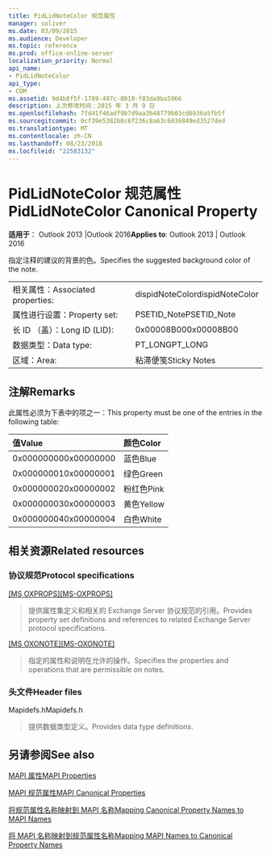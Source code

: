 ```yaml
---
title: PidLidNoteColor 规范属性
manager: soliver
ms.date: 03/09/2015
ms.audience: Developer
ms.topic: reference
ms.prod: office-online-server
localization_priority: Normal
api_name:
- PidLidNoteColor
api_type:
- COM
ms.assetid: 9d4b8f5f-1789-497c-8010-f83da9ba5966
description: 上次修改时间：2015 年 3 月 9 日
ms.openlocfilehash: 7fd41f46adf9b7d9aa3b48779b03cd6936a5fb5f
ms.sourcegitcommit: 0cf39e5382b8c6f236c8a63c6036849ed3527ded
ms.translationtype: MT
ms.contentlocale: zh-CN
ms.lasthandoff: 08/23/2018
ms.locfileid: "22583132"
---
```

# <a name="pidlidnotecolor-canonical-property"></a><span data-ttu-id="50e0e-103">PidLidNoteColor 规范属性</span><span class="sxs-lookup"><span data-stu-id="50e0e-103">PidLidNoteColor Canonical Property</span></span>

  
  
<span data-ttu-id="50e0e-104">**适用于**： Outlook 2013 |Outlook 2016</span><span class="sxs-lookup"><span data-stu-id="50e0e-104">**Applies to**: Outlook 2013 | Outlook 2016</span></span> 
  
<span data-ttu-id="50e0e-105">指定注释的建议的背景的色。</span><span class="sxs-lookup"><span data-stu-id="50e0e-105">Specifies the suggested background color of the note.</span></span> 
  
|||
|:-----|:-----|
|<span data-ttu-id="50e0e-106">相关属性：</span><span class="sxs-lookup"><span data-stu-id="50e0e-106">Associated properties:</span></span>  <br/> |<span data-ttu-id="50e0e-107">dispidNoteColor</span><span class="sxs-lookup"><span data-stu-id="50e0e-107">dispidNoteColor</span></span>  <br/> |
|<span data-ttu-id="50e0e-108">属性进行设置：</span><span class="sxs-lookup"><span data-stu-id="50e0e-108">Property set:</span></span>  <br/> |<span data-ttu-id="50e0e-109">PSETID_Note</span><span class="sxs-lookup"><span data-stu-id="50e0e-109">PSETID_Note</span></span>  <br/> |
|<span data-ttu-id="50e0e-110">长 ID （盖）：</span><span class="sxs-lookup"><span data-stu-id="50e0e-110">Long ID (LID):</span></span>  <br/> |<span data-ttu-id="50e0e-111">0x00008B00</span><span class="sxs-lookup"><span data-stu-id="50e0e-111">0x00008B00</span></span>  <br/> |
|<span data-ttu-id="50e0e-112">数据类型：</span><span class="sxs-lookup"><span data-stu-id="50e0e-112">Data type:</span></span>  <br/> |<span data-ttu-id="50e0e-113">PT_LONG</span><span class="sxs-lookup"><span data-stu-id="50e0e-113">PT_LONG</span></span>  <br/> |
|<span data-ttu-id="50e0e-114">区域：</span><span class="sxs-lookup"><span data-stu-id="50e0e-114">Area:</span></span>  <br/> |<span data-ttu-id="50e0e-115">粘滞便笺</span><span class="sxs-lookup"><span data-stu-id="50e0e-115">Sticky Notes</span></span>  <br/> |
   
## <a name="remarks"></a><span data-ttu-id="50e0e-116">注解</span><span class="sxs-lookup"><span data-stu-id="50e0e-116">Remarks</span></span>

<span data-ttu-id="50e0e-117">此属性必须为下表中的项之一：</span><span class="sxs-lookup"><span data-stu-id="50e0e-117">This property must be one of the entries in the following table:</span></span>
  
|<span data-ttu-id="50e0e-118">**值**</span><span class="sxs-lookup"><span data-stu-id="50e0e-118">**Value**</span></span>|<span data-ttu-id="50e0e-119">**颜色**</span><span class="sxs-lookup"><span data-stu-id="50e0e-119">**Color**</span></span>|
|:-----|:-----|
|<span data-ttu-id="50e0e-120">0x00000000</span><span class="sxs-lookup"><span data-stu-id="50e0e-120">0x00000000</span></span>  <br/> |<span data-ttu-id="50e0e-121">蓝色</span><span class="sxs-lookup"><span data-stu-id="50e0e-121">Blue</span></span>  <br/> |
|<span data-ttu-id="50e0e-122">0x00000001</span><span class="sxs-lookup"><span data-stu-id="50e0e-122">0x00000001</span></span>  <br/> |<span data-ttu-id="50e0e-123">绿色</span><span class="sxs-lookup"><span data-stu-id="50e0e-123">Green</span></span>  <br/> |
|<span data-ttu-id="50e0e-124">0x00000002</span><span class="sxs-lookup"><span data-stu-id="50e0e-124">0x00000002</span></span>  <br/> |<span data-ttu-id="50e0e-125">粉红色</span><span class="sxs-lookup"><span data-stu-id="50e0e-125">Pink</span></span>  <br/> |
|<span data-ttu-id="50e0e-126">0x00000003</span><span class="sxs-lookup"><span data-stu-id="50e0e-126">0x00000003</span></span>  <br/> |<span data-ttu-id="50e0e-127">黄色</span><span class="sxs-lookup"><span data-stu-id="50e0e-127">Yellow</span></span>  <br/> |
|<span data-ttu-id="50e0e-128">0x00000004</span><span class="sxs-lookup"><span data-stu-id="50e0e-128">0x00000004</span></span>  <br/> |<span data-ttu-id="50e0e-129">白色</span><span class="sxs-lookup"><span data-stu-id="50e0e-129">White</span></span>  <br/> |
   
## <a name="related-resources"></a><span data-ttu-id="50e0e-130">相关资源</span><span class="sxs-lookup"><span data-stu-id="50e0e-130">Related resources</span></span>

### <a name="protocol-specifications"></a><span data-ttu-id="50e0e-131">协议规范</span><span class="sxs-lookup"><span data-stu-id="50e0e-131">Protocol specifications</span></span>

<span data-ttu-id="50e0e-132">[[MS OXPROPS]](http://msdn.microsoft.com/library/f6ab1613-aefe-447d-a49c-18217230b148%28Office.15%29.aspx)</span><span class="sxs-lookup"><span data-stu-id="50e0e-132">[[MS-OXPROPS]](http://msdn.microsoft.com/library/f6ab1613-aefe-447d-a49c-18217230b148%28Office.15%29.aspx)</span></span>
  
> <span data-ttu-id="50e0e-133">提供属性集定义和相关的 Exchange Server 协议规范的引用。</span><span class="sxs-lookup"><span data-stu-id="50e0e-133">Provides property set definitions and references to related Exchange Server protocol specifications.</span></span>
    
<span data-ttu-id="50e0e-134">[[MS OXONOTE]](http://msdn.microsoft.com/library/6bf4ed7e-316c-4a3c-be27-5ec93e7ab39f%28Office.15%29.aspx)</span><span class="sxs-lookup"><span data-stu-id="50e0e-134">[[MS-OXONOTE]](http://msdn.microsoft.com/library/6bf4ed7e-316c-4a3c-be27-5ec93e7ab39f%28Office.15%29.aspx)</span></span>
  
> <span data-ttu-id="50e0e-135">指定的属性和说明在允许的操作。</span><span class="sxs-lookup"><span data-stu-id="50e0e-135">Specifies the properties and operations that are permissible on notes.</span></span>
    
### <a name="header-files"></a><span data-ttu-id="50e0e-136">头文件</span><span class="sxs-lookup"><span data-stu-id="50e0e-136">Header files</span></span>

<span data-ttu-id="50e0e-137">Mapidefs.h</span><span class="sxs-lookup"><span data-stu-id="50e0e-137">Mapidefs.h</span></span>
  
> <span data-ttu-id="50e0e-138">提供数据类型定义。</span><span class="sxs-lookup"><span data-stu-id="50e0e-138">Provides data type definitions.</span></span>
    
## <a name="see-also"></a><span data-ttu-id="50e0e-139">另请参阅</span><span class="sxs-lookup"><span data-stu-id="50e0e-139">See also</span></span>



[<span data-ttu-id="50e0e-140">MAPI 属性</span><span class="sxs-lookup"><span data-stu-id="50e0e-140">MAPI Properties</span></span>](mapi-properties.md)
  
[<span data-ttu-id="50e0e-141">MAPI 规范属性</span><span class="sxs-lookup"><span data-stu-id="50e0e-141">MAPI Canonical Properties</span></span>](mapi-canonical-properties.md)
  
[<span data-ttu-id="50e0e-142">将规范属性名称映射到 MAPI 名称</span><span class="sxs-lookup"><span data-stu-id="50e0e-142">Mapping Canonical Property Names to MAPI Names</span></span>](mapping-canonical-property-names-to-mapi-names.md)
  
[<span data-ttu-id="50e0e-143">将 MAPI 名称映射到规范属性名称</span><span class="sxs-lookup"><span data-stu-id="50e0e-143">Mapping MAPI Names to Canonical Property Names</span></span>](mapping-mapi-names-to-canonical-property-names.md)

